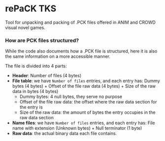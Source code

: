 # rePaCK TKS
Tool for unpacking and packing of .PCK files offered in ANIM and CROWD visual novel games.

### How are PCK files structured?
While the code also documents how a .PCK file is structured, here it is also the same information on a more accessible manner.

The file is divided into 4 parts:
  * **Header**: Number of files (4 bytes)
  * **File table**: we have `Number of files` entries, and each entry has: Dummy bytes (4 bytes) + Offset of the file raw data (4 bytes) + Size of the raw data in bytes (4 bytes)
    * Dummy bytes: 4 null bytes, they serve no purpose
    * Offset of the file raw data: the offset where the raw data section for the entry is
    * Size of the raw data: the amount of bytes the entry occupies in the raw data section
  * **Name files**: we have `Number of files` entries, and each entry has: File name with extension (Unknown bytes) + Null terminator (1 byte)
  * **Raw data**: the actual binary data each file contains.
